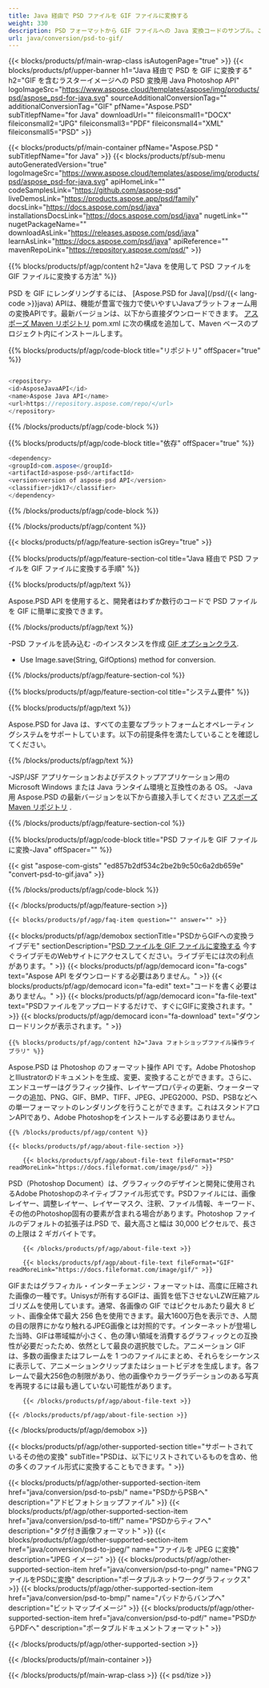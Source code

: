 ```yaml
---
title: Java 経由で PSD ファイルを GIF ファイルに変換する
weight: 330
description: PSD フォーマットから GIF ファイルへの Java 変換コードのサンプル。このサンプルコードを使用して、Web またはデスクトップ Java ベースのアプリケーション内で PSD を GIF に変換します。
url: java/conversion/psd-to-gif/
---
```


{{< blocks/products/pf/main-wrap-class isAutogenPage="true" >}}
{{< blocks/products/pf/upper-banner h1="Java 経由で PSD を GIF に変換する" h2="GIF を含むラスターイメージへの PSD 変換用 Java Photoshop API" logoImageSrc="https://www.aspose.cloud/templates/aspose/img/products/psd/aspose_psd-for-java.svg" sourceAdditionalConversionTag="" additionalConversionTag="GIF" pfName="Aspose.PSD" subTitlepfName="for Java" downloadUrl="" fileiconsmall1="DOCX" fileiconsmall2="JPG" fileiconsmall3="PDF" fileiconsmall4="XML" fileiconsmall5="PSD" >}}

{{< blocks/products/pf/main-container pfName="Aspose.PSD " subTitlepfName="for Java" >}}
{{< blocks/products/pf/sub-menu autoGeneratedVersion="true" logoImageSrc="https://www.aspose.cloud/templates/aspose/img/products/psd/aspose_psd-for-java.svg" apiHomeLink="" codeSamplesLink="https://github.com/aspose-psd" liveDemosLink="https://products.aspose.app/psd/family" docsLink="https://docs.aspose.com/psd/java" installationsDocsLink="https://docs.aspose.com/psd/java" nugetLink="" nugetPackageName="" downloadAsLink="https://releases.aspose.com/psd/java" learnAsLink="https://docs.aspose.com/psd/java" apiReference="" mavenRepoLink="https://repository.aspose.com/psd/" >}}

{{% blocks/products/pf/agp/content h2="Java を使用して PSD ファイルを GIF ファイルに変換する方法" %}}

 PSD を GIF にレンダリングするには、
 [Aspose.PSD for Java](/psd/{{< lang-code >}}java) 
 APIは、機能が豊富で強力で使いやすいJavaプラットフォーム用の変換APIです。最新バージョンは、以下から直接ダウンロードできます。
 [アスポーズ Maven リポジトリ](https://repository.aspose.com/psd/) 
 pom.xml に次の構成を追加して、Maven ベースのプロジェクト内にインストールします。

{{% blocks/products/pf/agp/code-block title="リポジトリ" offSpacer="true" %}}

```cs

<repository>
<id>AsposeJavaAPI</id>
<name>Aspose Java API</name>
<url>https://repository.aspose.com/repo/</url>
</repository>

```

{{% /blocks/products/pf/agp/code-block %}}

{{% blocks/products/pf/agp/code-block title="依存" offSpacer="true" %}}

```cs
<dependency>
<groupId>com.aspose</groupId>
<artifactId>aspose-psd</artifactId>
<version>version of aspose-psd API</version>
<classifier>jdk17</classifier>
</dependency>

```

{{% /blocks/products/pf/agp/code-block %}}

{{% /blocks/products/pf/agp/content %}}

{{< blocks/products/pf/agp/feature-section isGrey="true" >}}

{{% blocks/products/pf/agp/feature-section-col title="Java 経由で PSD ファイルを GIF ファイルに変換する手順" %}}

{{% blocks/products/pf/agp/text %}}

 Aspose.PSD API を使用すると、開発者はわずか数行のコードで PSD ファイルを GIF に簡単に変換できます。

{{% /blocks/products/pf/agp/text %}}

-PSD ファイルを読み込む
-のインスタンスを作成 [GIF オプションクラス](https://apireference.aspose.com/psd/java/com.aspose.psd.imageoptions/GifOptions).
- Use Image.save(String, GifOptions) method for conversion.

{{% /blocks/products/pf/agp/feature-section-col %}}

{{% blocks/products/pf/agp/feature-section-col title="システム要件" %}}

{{% blocks/products/pf/agp/text %}}

 Aspose.PSD for Java は、すべての主要なプラットフォームとオペレーティングシステムをサポートしています。以下の前提条件を満たしていることを確認してください。

{{% /blocks/products/pf/agp/text %}}

-JSP/JSF アプリケーションおよびデスクトップアプリケーション用の Microsoft Windows または Java ランタイム環境と互換性のある OS。
-Java 用 Aspose.PSD の最新バージョンを以下から直接入手してください
 [アスポーズ Maven リポジトリ](https://repository.aspose.com/psd/)  .

{{% /blocks/products/pf/agp/feature-section-col %}}

{{% blocks/products/pf/agp/code-block title="PSD ファイルを GIF ファイルに変換-Java" offSpacer="" %}}

{{< gist "aspose-com-gists" "ed857b2df534c2be2b9c50c6a2db659e" "convert-psd-to-gif.java" >}}

{{% /blocks/products/pf/agp/code-block %}}

{{< /blocks/products/pf/agp/feature-section >}}

    {{< blocks/products/pf/agp/faq-item question="" answer="" >}}
 

<!-- aboutfile Starts -->

{{< blocks/products/pf/agp/demobox sectionTitle="PSDからGIFへの変換ライブデモ" sectionDescription="[PSD ファイルを GIF ファイルに変換する](https://products.aspose.app/psd/conversion/psd-to-gif) 今すぐライブデモのWebサイトにアクセスしてください。ライブデモには次の利点があります。" >}}
        {{< blocks/products/pf/agp/democard icon="fa-cogs" text="Aspose API をダウンロードする必要はありません。" >}}
        {{< blocks/products/pf/agp/democard icon="fa-edit" text="コードを書く必要はありません。" >}}
        {{< blocks/products/pf/agp/democard icon="fa-file-text" text="PSDファイルをアップロードするだけで、すぐにGIFに変換されます。" >}}
        {{< blocks/products/pf/agp/democard icon="fa-download" text="ダウンロードリンクが表示されます。" >}}

    {{% blocks/products/pf/agp/content h2="Java フォトショップファイル操作ライブラリ" %}}

 Aspose.PSD は Photoshop のフォーマット操作 API です。Adobe PhotoshopとIllustratorのドキュメントを生成、変更、変換することができます。さらに、エンドユーザーはグラフィック操作、レイヤープロパティの更新、ウォーターマークの追加、PNG、GIF、BMP、TIFF、JPEG、JPEG2000、PSD、PSBなどへの単一フォーマットのレンダリングを行うことができます。これはスタンドアロンAPIであり、Adobe Photoshopをインストールする必要はありません。 



    {{% /blocks/products/pf/agp/content %}}

    {{< blocks/products/pf/agp/about-file-section >}}

        {{< blocks/products/pf/agp/about-file-text fileFormat="PSD" readMoreLink="https://docs.fileformat.com/image/psd/" >}}

PSD（Photoshop Document）は、グラフィックのデザインと開発に使用されるAdobe Photoshopのネイティブファイル形式です。PSDファイルには、画像レイヤー、調整レイヤー、レイヤーマスク、注釈、ファイル情報、キーワード、その他のPhotoshop固有の要素が含まれる場合があります。Photoshop ファイルのデフォルトの拡張子は.PSD で、最大高さと幅は 30,000 ピクセルで、長さの上限は 2 ギガバイトです。


        {{< /blocks/products/pf/agp/about-file-text >}}

        {{< blocks/products/pf/agp/about-file-text fileFormat="GIF" readMoreLink="https://docs.fileformat.com/image/gif/" >}}

GIFまたはグラフィカル・インターチェンジ・フォーマットは、高度に圧縮された画像の一種です。Unisysが所有するGIFは、画質を低下させないLZW圧縮アルゴリズムを使用しています。通常、各画像の GIF ではピクセルあたり最大 8 ビット、画像全体で最大 256 色を使用できます。最大1600万色を表示でき、人間の目の限界にかなり触れるJPEG画像とは対照的です。インターネットが登場した当時、GIFは帯域幅が小さく、色の薄い領域を消費するグラフィックとの互換性が必要だったため、依然として最良の選択肢でした。アニメーション GIF は、多数の画像またはフレームを 1 つのファイルにまとめ、それらをシーケンスに表示して、アニメーションクリップまたはショートビデオを生成します。各フレームで最大256色の制限があり、他の画像やカラーグラデーションのある写真を再現するには最も適していない可能性があります。


        {{< /blocks/products/pf/agp/about-file-text >}}

    {{< /blocks/products/pf/agp/about-file-section >}}

{{< /blocks/products/pf/agp/demobox >}}

<!-- aboutfile Ends -->

{{< blocks/products/pf/agp/other-supported-section title="サポートされているその他の変換" subTitle="PSDは、以下にリストされているものを含め、他の多くのファイル形式に変換することもできます。" >}}

{{< blocks/products/pf/agp/other-supported-section-item href="java/conversion/psd-to-psb/" name="PSDからPSBへ" description="アドビフォトショップファイル" >}}
{{< blocks/products/pf/agp/other-supported-section-item href="java/conversion/psd-to-tiff/" name="PSDからティフへ" description="タグ付き画像フォーマット" >}}
{{< blocks/products/pf/agp/other-supported-section-item href="java/conversion/psd-to-jpeg/" name="ファイルを JPEG に変換" description="JPEG イメージ" >}}
{{< blocks/products/pf/agp/other-supported-section-item href="java/conversion/psd-to-png/" name="PNGファイルをPSDに変換" description="ポータブルネットワークグラフィックス" >}}
{{< blocks/products/pf/agp/other-supported-section-item href="java/conversion/psd-to-bmp/" name="パッドからバンプへ" description="ビットマップイメージ" >}}
{{< blocks/products/pf/agp/other-supported-section-item href="java/conversion/psd-to-pdf/" name="PSDからPDFへ" description="ポータブルドキュメントフォーマット" >}}

{{< /blocks/products/pf/agp/other-supported-section >}}

{{< /blocks/products/pf/main-container >}}
    
{{< /blocks/products/pf/main-wrap-class >}}
{{< psd/tize >}}
